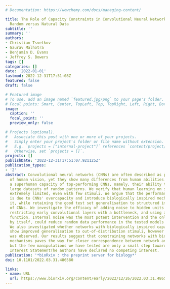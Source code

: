 ```yaml
---
# Documentation: https://wowchemy.com/docs/managing-content/

title: The Role of Capacity Constraints in Convolutional Neural Networks for Learning
  Random versus Natural Data
subtitle: ''
summary: ''
authors:
- Christian Tsvetkov
- Gaurav Malhotra
- Benjamin D. Evans
- Jeffrey S. Bowers
tags: []
categories: []
date: '2022-01-01'
lastmod: 2022-12-31T17:51:08Z
featured: false
draft: false

# Featured image
# To use, add an image named `featured.jpg/png` to your page's folder.
# Focal points: Smart, Center, TopLeft, Top, TopRight, Left, Right, BottomLeft, Bottom, BottomRight.
image:
  caption: ''
  focal_point: ''
  preview_only: false

# Projects (optional).
#   Associate this post with one or more of your projects.
#   Simply enter your project's folder or file name without extension.
#   E.g. `projects = ["internal-project"]` references `content/project/deep-learning/index.md`.
#   Otherwise, set `projects = []`.
projects: []
publishDate: '2022-12-31T17:51:07.921125Z'
publication_types:
- '2'
abstract: Convolutional neural networks (CNNs) are often described as promising models
  of human vision, yet they show many differences from human abilities. We focus on
  a superhuman capacity of top-performing CNNs, namely, their ability to learn very
  large datasets of random patterns. We verify that human learning on such tasks is
  extremely limited, even with few stimuli. We argue that the performance difference
  is due to CNNs' overcapacity and introduce biologically inspired mechanisms to constrain
  it, while retaining the good test set generalisation to structured images as characteristic
  of CNNs. We investigate the efficacy of adding noise to hidden units' activations,
  restricting early convolutional layers with a bottleneck, and using a bounded activation
  function. Internal noise was the most potent intervention and the only one which,
  by itself, could reduce random data performance in the tested models to chance levels.
  We also investigated whether networks with biologically inspired capacity constraints
  show improved generalisation to out-of-distribution stimuli, however little benefit
  was observed. Our results suggest that constraining networks with biologically motivated
  mechanisms paves the way for closer correspondence between network and human performance,
  but the few manipulations we have tested are only a small step towards that goal.Competing
  Interest StatementThe authors have declared no competing interest.
publication: '*bioRxiv : the preprint server for biology*'
doi: 10.1101/2022.03.31.486580

links:
- name: URL
  url: https://www.biorxiv.org/content/early/2022/12/26/2022.03.31.486580
---
```


